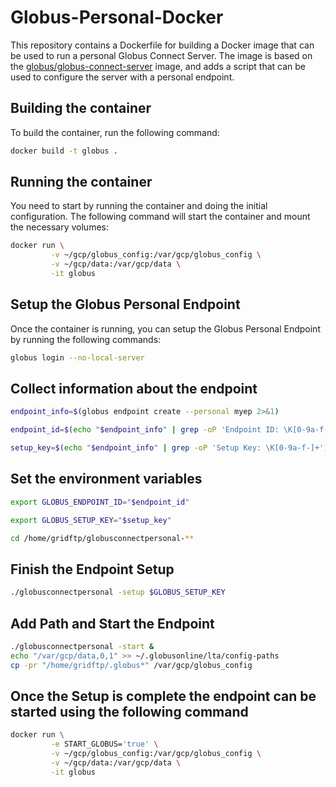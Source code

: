 # Globus-Personal-Docker

This repository contains a Dockerfile for building a Docker image that can be
used to run a personal Globus Connect Server. The image is based on the
[globus/globus-connect-server](https://hub.docker.com/r/globus/globus-connect-server)
image, and adds a script that can be used to configure the server with a
personal endpoint.

## Building the container

To build the container, run the following command:

```sh
docker build -t globus .
```

## Running the container

You need to start by running the container and doing the initial configuration.
The following command will start the container and mount the necessary volumes:

```sh
docker run \
         -v ~/gcp/globus_config:/var/gcp/globus_config \
         -v ~/gcp/data:/var/gcp/data \
         -it globus
```

## Setup the Globus Personal Endpoint

Once the container is running, you can setup the Globus Personal Endpoint by
running the following commands:

```sh
globus login --no-local-server
```

## Collect information about the endpoint

```sh
endpoint_info=$(globus endpoint create --personal myep 2>&1)
```

```sh
endpoint_id=$(echo "$endpoint_info" | grep -oP 'Endpoint ID: \K[0-9a-f-]+')
```

```sh
setup_key=$(echo "$endpoint_info" | grep -oP 'Setup Key: \K[0-9a-f-]+')
```

## Set the environment variables

```sh
export GLOBUS_ENDPOINT_ID="$endpoint_id"
```

```sh
export GLOBUS_SETUP_KEY="$setup_key"
```

```sh
cd /home/gridftp/globusconnectpersonal-**
```

## Finish the Endpoint Setup

```sh
./globusconnectpersonal -setup $GLOBUS_SETUP_KEY
```

## Add Path and Start the Endpoint

```sh
./globusconnectpersonal -start &
echo "/var/gcp/data,0,1" >> ~/.globusonline/lta/config-paths
cp -pr "/home/gridftp/.globus*" /var/gcp/globus_config
```

## Once the Setup is complete the endpoint can be started using the following command

```sh
docker run \
         -e START_GLOBUS='true' \
         -v ~/gcp/globus_config:/var/gcp/globus_config \
         -v ~/gcp/data:/var/gcp/data \
         -it globus
```
